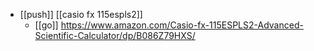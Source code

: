 - [[push]] [[casio fx 115espls2]]
	- [[go]] https://www.amazon.com/Casio-fx-115ESPLS2-Advanced-Scientific-Calculator/dp/B086Z79HXS/